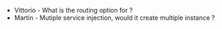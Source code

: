 * Vittorio - What is the routing option for ?
* Martin - Mutiple service injection, would it create multiple instance ?
